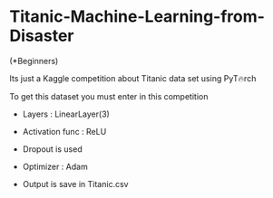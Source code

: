 # Titanic-Machine-Learning-from-Disaster 
(*Beginners)


Its just a Kaggle competition about Titanic data set using PyT🔥rch 

To get this dataset you must enter in this competition 

* Layers : LinearLayer(3)

* Activation func : ReLU 

* Dropout is used 

* Optimizer : Adam

* Output is save in Titanic.csv
